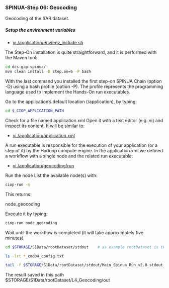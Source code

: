 
### SPINUA-Step 06: Geocoding

Geocoding of the SAR dataset.

##### Setup the environment variables
* [vi /application/env/env_include.sh](env/env_include.sh)

The Step-On installation is quite straightforward, and it is performed with the Maven tool:
```bash
cd dcs-gap-spinua/
mvn clean install -D step.on=6 -P bash
```

With the last command you installed the first step-on SPINUA Chain (option -D) using a bash profile (option -P). The profile represents the programming language used to implement the Hands-On run executables.


Go to the application’s default location (/application), by typing:
```bash
cd $_CIOP_APPLICATION_PATH
```
Check for a file named application.xml
Open it with a text editor (e.g. vi) and inspect its content. It will be similar to:

* [vi /application/application.xml](application.xml)

A run executable is responsible for the execution of your application (or a step of it) by the Hadoop compute engine. In the application.xml we defined a workflow with a single node and the related run executable:

* [vi /application/geocoding/run](bash/geocoding/run)


Run the node
List the available node(s) with:

```bash
ciop-run -n
```
This returns:

node_geocoding

Execute it by typing:

```bash
ciop-run node_geocoding
```

Wait until the workflow is completed (it will take approximately five minutes).

```bash
cd $STORAGE/S1Data/rootDataset/stdout    # as example rootDataset is the string that you choose as S1splitter outputfolder in application.xml  <parameter id="rootFolder" title="S1Data Input Output Folder of step 2..7" abstract="Define the S1Data rootOutputFolder L0,L1,L2,L3,L4,L5 levels" scope="runtime" maxOccurs="1">rootDataset</parameter>

ls -lrt *_cmd04_config.txt

tail -f $STORAGE/S1Data/rootDataset/stdout/Main_Spinua_Run_v2.0_stdout_2018.05.01_T20.20.40.908996091_cmd04_config.txt

```

The result saved in this path $STORAGE/S1Data/rootDataset/L4_Geocoding/out
 